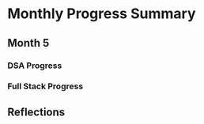 # Monthly Progress Summary  

## Month 5

### **DSA Progress**  

### **Full Stack Progress**

## **Reflections**
